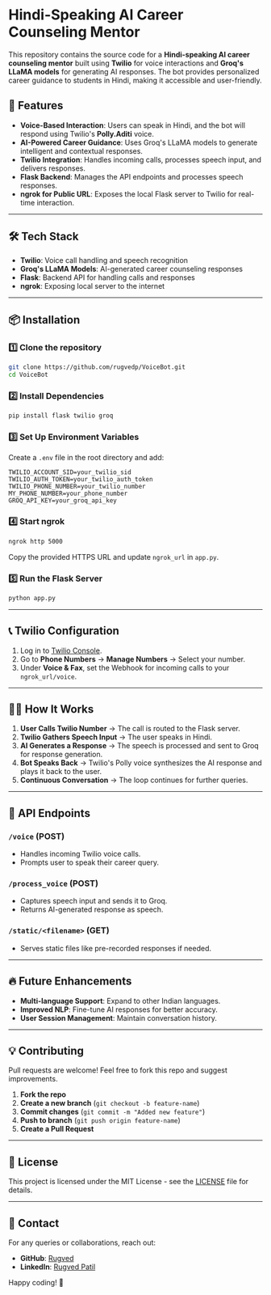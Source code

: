 # Hindi-Speaking AI Career Counseling Mentor

This repository contains the source code for a **Hindi-speaking AI career counseling mentor** built using **Twilio** for voice interactions and **Groq's LLaMA models** for generating AI responses. The bot provides personalized career guidance to students in Hindi, making it accessible and user-friendly.

## 🚀 Features

- **Voice-Based Interaction**: Users can speak in Hindi, and the bot will respond using Twilio's **Polly.Aditi** voice.
- **AI-Powered Career Guidance**: Uses Groq's LLaMA models to generate intelligent and contextual responses.
- **Twilio Integration**: Handles incoming calls, processes speech input, and delivers responses.
- **Flask Backend**: Manages the API endpoints and processes speech responses.
- **ngrok for Public URL**: Exposes the local Flask server to Twilio for real-time interaction.

---

## 🛠 Tech Stack

- **Twilio**: Voice call handling and speech recognition
- **Groq's LLaMA Models**: AI-generated career counseling responses
- **Flask**: Backend API for handling calls and responses
- **ngrok**: Exposing local server to the internet

---

## 📦 Installation

### 1️⃣ Clone the repository
```bash
git clone https://github.com/rugvedp/VoiceBot.git
cd VoiceBot
```

### 2️⃣ Install Dependencies
```bash
pip install flask twilio groq
```

### 3️⃣ Set Up Environment Variables
Create a `.env` file in the root directory and add:
```
TWILIO_ACCOUNT_SID=your_twilio_sid
TWILIO_AUTH_TOKEN=your_twilio_auth_token
TWILIO_PHONE_NUMBER=your_twilio_number
MY_PHONE_NUMBER=your_phone_number
GROQ_API_KEY=your_groq_api_key
```

### 4️⃣ Start ngrok
```bash
ngrok http 5000
```
Copy the provided HTTPS URL and update `ngrok_url` in `app.py`.

### 5️⃣ Run the Flask Server
```bash
python app.py
```

---

## 📞 Twilio Configuration
1. Log in to [Twilio Console](https://www.twilio.com/console).
2. Go to **Phone Numbers** → **Manage Numbers** → Select your number.
3. Under **Voice & Fax**, set the Webhook for incoming calls to your `ngrok_url/voice`.

---

## 🏃‍♂️ How It Works
1. **User Calls Twilio Number** → The call is routed to the Flask server.
2. **Twilio Gathers Speech Input** → The user speaks in Hindi.
3. **AI Generates a Response** → The speech is processed and sent to Groq for response generation.
4. **Bot Speaks Back** → Twilio's Polly voice synthesizes the AI response and plays it back to the user.
5. **Continuous Conversation** → The loop continues for further queries.

---

## 🤖 API Endpoints

### `/voice` (POST)
- Handles incoming Twilio voice calls.
- Prompts user to speak their career query.

### `/process_voice` (POST)
- Captures speech input and sends it to Groq.
- Returns AI-generated response as speech.

### `/static/<filename>` (GET)
- Serves static files like pre-recorded responses if needed.

---

## 🔥 Future Enhancements
- **Multi-language Support**: Expand to other Indian languages.
- **Improved NLP**: Fine-tune AI responses for better accuracy.
- **User Session Management**: Maintain conversation history.

---

## 💡 Contributing
Pull requests are welcome! Feel free to fork this repo and suggest improvements.

1. **Fork the repo**
2. **Create a new branch** (`git checkout -b feature-name`)
3. **Commit changes** (`git commit -m "Added new feature"`)
4. **Push to branch** (`git push origin feature-name`)
5. **Create a Pull Request**

---

## 📜 License
This project is licensed under the MIT License - see the [LICENSE](LICENSE) file for details.

---

## 📧 Contact
For any queries or collaborations, reach out:
- **GitHub**: [Rugved](https://github.com/rugvedp)
- **LinkedIn**: [Rugved Patil](https://linkedin.com/in/rugvedp)

Happy coding! 🚀

